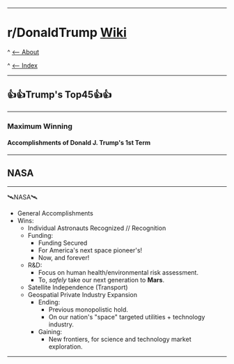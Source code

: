 -----

# **r/DonaldTrump [Wiki](https://www.reddit.com/r/DonaldTrump/wiki/donaldtrump)**

^ [<-- About](https://www.reddit.com/r/DonaldTrump/wiki/donaldtrump)

^ [<-- Index](https://www.reddit.com/r/DonaldTrump/wiki/index)

-----

## 👍👍Trump's Top45👍👍

-----

### Maximum Winning

#### Accomplishments of Donald J. Trump's __1st__ Term

-----

## NASA

-----

🛰️NASA🛰️

- General Accomplishments 
- Wins:
  - Individual Astronauts Recognized // Recognition
  - Funding:
    - Funding Secured
    - For America's next space pioneer's!
    - Now, and forever!
  - R&D:
    - Focus on human health/environmental risk assessment.
    - To, *safely*  take our next generation to **Mars**.
  - Satellite Independence (Transport)
  - Geospatial Private Industry Expansion
    - Ending:
      - Previous monopolistic hold. 
      - On our nation's "space" targeted utilities + technology industry.
    - Gaining:
      - New frontiers, for science and technology market exploration.

-----